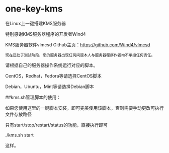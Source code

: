 # one-key-kms
在Linux上一键搭建KMS服务器

特别感谢KMS服务器程序的开发者Wind4


KMS服务器软件vlmcsd Github主页：https://github.com/Wind4/vlmcsd

`现在还处于测试阶段，您的服务器出现任何问题本人与服务器程序作者均不承担任何责任。`

请根据自己的服务器操作系统运行对应的脚本。

CentOS，Redhat，Fedora等请选择CentOS脚本

Debian，Ubuntu，Mint等请选择Debian脚本

##kms.sh管理脚本的使用：

如果您使用这里的一键脚本安装，即可完美使用该脚本，否则需要手动更改可执行文件存放路径

只有start/stop/restart/status的功能，直接执行即可

./kms.sh start

这样。
